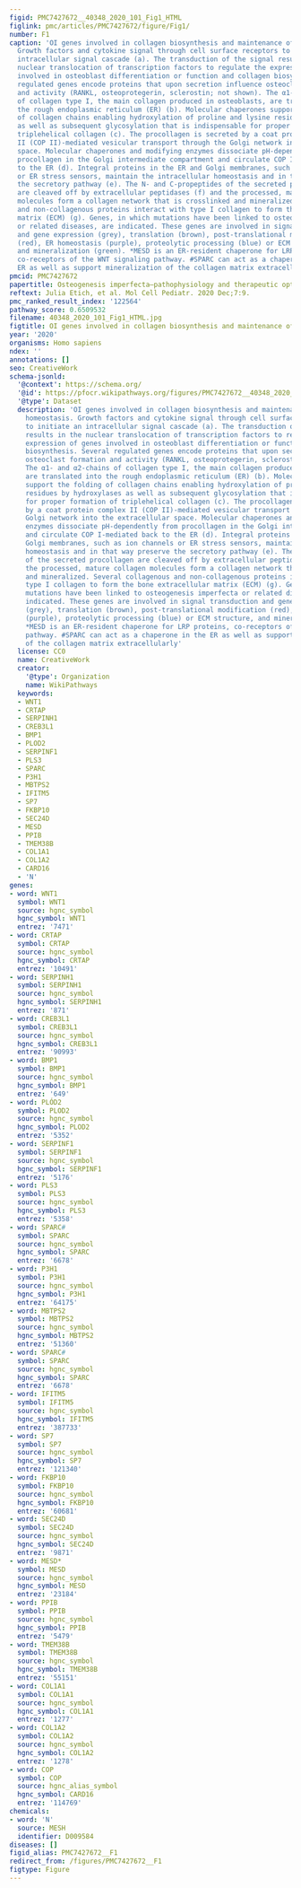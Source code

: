```yaml
---
figid: PMC7427672__40348_2020_101_Fig1_HTML
figlink: pmc/articles/PMC7427672/figure/Fig1/
number: F1
caption: 'OI genes involved in collagen biosynthesis and maintenance of bone homeostasis.
  Growth factors and cytokine signal through cell surface receptors to initiate an
  intracellular signal cascade (a). The transduction of the signal results in the
  nuclear translocation of transcription factors to regulate the expression of genes
  involved in osteoblast differentiation or function and collagen biosynthesis. Several
  regulated genes encode proteins that upon secretion influence osteoclast formation
  and activity (RANKL, osteoprotegerin, sclerostin; not shown). The α1- and α2-chains
  of collagen type I, the main collagen produced in osteoblasts, are translated into
  the rough endoplasmic reticulum (ER) (b). Molecular chaperones support the folding
  of collagen chains enabling hydroxylation of proline and lysine residues by hydroxylases
  as well as subsequent glycosylation that is indispensable for proper formation of
  triplehelical collagen (c). The procollagen is secreted by a coat protein complex
  II (COP II)-mediated vesicular transport through the Golgi network into the extracellular
  space. Molecular chaperones and modifying enzymes dissociate pH-dependently from
  procollagen in the Golgi intermediate compartment and circulate COP I-mediated back
  to the ER (d). Integral proteins in the ER and Golgi membranes, such as ion channels
  or ER stress sensors, maintain the intracellular homeostasis and in that way preserve
  the secretory pathway (e). The N- and C-propeptides of the secreted procollagen
  are cleaved off by extracellular peptidases (f) and the processed, mature collagen
  molecules form a collagen network that is crosslinked and mineralized. Several collagenous
  and non-collagenous proteins interact with type I collagen to form the bone extracellular
  matrix (ECM) (g). Genes, in which mutations have been linked to osteogenesis imperfecta
  or related diseases, are indicated. These genes are involved in signal transduction
  and gene expression (grey), translation (brown), post-translational modification
  (red), ER homeostasis (purple), proteolytic processing (blue) or ECM structure,
  and mineralization (green). *MESD is an ER-resident chaperone for LRP proteins,
  co-receptors of the WNT signaling pathway. #SPARC can act as a chaperone in the
  ER as well as support mineralization of the collagen matrix extracellularly'
pmcid: PMC7427672
papertitle: Osteogenesis imperfecta—pathophysiology and therapeutic options.
reftext: Julia Etich, et al. Mol Cell Pediatr. 2020 Dec;7:9.
pmc_ranked_result_index: '122564'
pathway_score: 0.6509532
filename: 40348_2020_101_Fig1_HTML.jpg
figtitle: OI genes involved in collagen biosynthesis and maintenance of bone homeostasis
year: '2020'
organisms: Homo sapiens
ndex: ''
annotations: []
seo: CreativeWork
schema-jsonld:
  '@context': https://schema.org/
  '@id': https://pfocr.wikipathways.org/figures/PMC7427672__40348_2020_101_Fig1_HTML.html
  '@type': Dataset
  description: 'OI genes involved in collagen biosynthesis and maintenance of bone
    homeostasis. Growth factors and cytokine signal through cell surface receptors
    to initiate an intracellular signal cascade (a). The transduction of the signal
    results in the nuclear translocation of transcription factors to regulate the
    expression of genes involved in osteoblast differentiation or function and collagen
    biosynthesis. Several regulated genes encode proteins that upon secretion influence
    osteoclast formation and activity (RANKL, osteoprotegerin, sclerostin; not shown).
    The α1- and α2-chains of collagen type I, the main collagen produced in osteoblasts,
    are translated into the rough endoplasmic reticulum (ER) (b). Molecular chaperones
    support the folding of collagen chains enabling hydroxylation of proline and lysine
    residues by hydroxylases as well as subsequent glycosylation that is indispensable
    for proper formation of triplehelical collagen (c). The procollagen is secreted
    by a coat protein complex II (COP II)-mediated vesicular transport through the
    Golgi network into the extracellular space. Molecular chaperones and modifying
    enzymes dissociate pH-dependently from procollagen in the Golgi intermediate compartment
    and circulate COP I-mediated back to the ER (d). Integral proteins in the ER and
    Golgi membranes, such as ion channels or ER stress sensors, maintain the intracellular
    homeostasis and in that way preserve the secretory pathway (e). The N- and C-propeptides
    of the secreted procollagen are cleaved off by extracellular peptidases (f) and
    the processed, mature collagen molecules form a collagen network that is crosslinked
    and mineralized. Several collagenous and non-collagenous proteins interact with
    type I collagen to form the bone extracellular matrix (ECM) (g). Genes, in which
    mutations have been linked to osteogenesis imperfecta or related diseases, are
    indicated. These genes are involved in signal transduction and gene expression
    (grey), translation (brown), post-translational modification (red), ER homeostasis
    (purple), proteolytic processing (blue) or ECM structure, and mineralization (green).
    *MESD is an ER-resident chaperone for LRP proteins, co-receptors of the WNT signaling
    pathway. #SPARC can act as a chaperone in the ER as well as support mineralization
    of the collagen matrix extracellularly'
  license: CC0
  name: CreativeWork
  creator:
    '@type': Organization
    name: WikiPathways
  keywords:
  - WNT1
  - CRTAP
  - SERPINH1
  - CREB3L1
  - BMP1
  - PLOD2
  - SERPINF1
  - PLS3
  - SPARC
  - P3H1
  - MBTPS2
  - IFITM5
  - SP7
  - FKBP10
  - SEC24D
  - MESD
  - PPIB
  - TMEM38B
  - COL1A1
  - COL1A2
  - CARD16
  - 'N'
genes:
- word: WNT1
  symbol: WNT1
  source: hgnc_symbol
  hgnc_symbol: WNT1
  entrez: '7471'
- word: CRTAP
  symbol: CRTAP
  source: hgnc_symbol
  hgnc_symbol: CRTAP
  entrez: '10491'
- word: SERPINH1
  symbol: SERPINH1
  source: hgnc_symbol
  hgnc_symbol: SERPINH1
  entrez: '871'
- word: CREB3L1
  symbol: CREB3L1
  source: hgnc_symbol
  hgnc_symbol: CREB3L1
  entrez: '90993'
- word: BMP1
  symbol: BMP1
  source: hgnc_symbol
  hgnc_symbol: BMP1
  entrez: '649'
- word: PLÓD2
  symbol: PLOD2
  source: hgnc_symbol
  hgnc_symbol: PLOD2
  entrez: '5352'
- word: SERPINF1
  symbol: SERPINF1
  source: hgnc_symbol
  hgnc_symbol: SERPINF1
  entrez: '5176'
- word: PLS3
  symbol: PLS3
  source: hgnc_symbol
  hgnc_symbol: PLS3
  entrez: '5358'
- word: SPARC#
  symbol: SPARC
  source: hgnc_symbol
  hgnc_symbol: SPARC
  entrez: '6678'
- word: P3H1
  symbol: P3H1
  source: hgnc_symbol
  hgnc_symbol: P3H1
  entrez: '64175'
- word: MBTPS2
  symbol: MBTPS2
  source: hgnc_symbol
  hgnc_symbol: MBTPS2
  entrez: '51360'
- word: SPARC#
  symbol: SPARC
  source: hgnc_symbol
  hgnc_symbol: SPARC
  entrez: '6678'
- word: IFITM5
  symbol: IFITM5
  source: hgnc_symbol
  hgnc_symbol: IFITM5
  entrez: '387733'
- word: SP7
  symbol: SP7
  source: hgnc_symbol
  hgnc_symbol: SP7
  entrez: '121340'
- word: FKВP10
  symbol: FKBP10
  source: hgnc_symbol
  hgnc_symbol: FKBP10
  entrez: '60681'
- word: SEC24D
  symbol: SEC24D
  source: hgnc_symbol
  hgnc_symbol: SEC24D
  entrez: '9871'
- word: MESD*
  symbol: MESD
  source: hgnc_symbol
  hgnc_symbol: MESD
  entrez: '23184'
- word: PPIB
  symbol: PPIB
  source: hgnc_symbol
  hgnc_symbol: PPIB
  entrez: '5479'
- word: TMEM38B
  symbol: TMEM38B
  source: hgnc_symbol
  hgnc_symbol: TMEM38B
  entrez: '55151'
- word: COL1A1
  symbol: COL1A1
  source: hgnc_symbol
  hgnc_symbol: COL1A1
  entrez: '1277'
- word: COL1A2
  symbol: COL1A2
  source: hgnc_symbol
  hgnc_symbol: COL1A2
  entrez: '1278'
- word: COP
  symbol: COP
  source: hgnc_alias_symbol
  hgnc_symbol: CARD16
  entrez: '114769'
chemicals:
- word: 'N'
  source: MESH
  identifier: D009584
diseases: []
figid_alias: PMC7427672__F1
redirect_from: /figures/PMC7427672__F1
figtype: Figure
---
```

